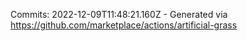 Commits: 2022-12-09T11:48:21.160Z - Generated via https://github.com/marketplace/actions/artificial-grass
<br>
